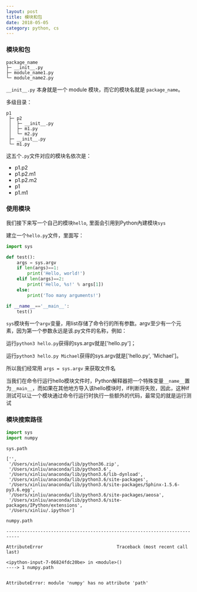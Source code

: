 ```yaml
---
layout: post
title: 模块和包
date: 2018-05-05
category: python, cs
---
```



### 模块和包

    package_name
    ├─ __init__.py
    ├─ module_name1.py
    └─ module_name2.py

`__init__.py` 本身就是一个 module 模块，而它的模块名就是 `package_name`。

多级目录：

    p1
     ├─ p2
     │  ├─ __init__.py
     │  ├─ m1.py
     │  └─ m2.py
     ├─ __init__.py
     └─ m1.py

这五个`.py`文件对应的模块名依次是：

* p1.p2
* p1.p2.m1
* p1.p2.m2
* p1
* p1.m1

### 使用模块

我们接下来写一个自己的模块`hello`, 里面会引用到Python內建模块`sys`

建立一个`hello.py`文件，里面写：


```python
import sys

def test():
    args = sys.argv
    if len(args)==1:
        print('Hello, world!')
    elif len(args)==2:
        print('Hello, %s!' % args[1])
    else:
        print('Too many arguments!')

if __name__=='__main__':
    test()
```

`sys`模块有一个`argv`变量，用list存储了命令行的所有参数。argv至少有一个元素，因为第一个参数永远是该.py文件的名称，例如：

运行`python3 hello.py`获得的sys.argv就是['hello.py']；

运行`python3 hello.py Michael`获得的sys.argv就是['hello.py', 'Michael']。

所以我们经常用 `args = sys.argv` 来获取文件名

当我们在命令行运行hello模块文件时，Python解释器把一个特殊变量`__name__`置为`__main__`，而如果在其他地方导入该hello模块时，if判断将失败，因此，这种if测试可以让一个模块通过命令行运行时执行一些额外的代码，最常见的就是运行测试

### 模块搜索路径


```python
import sys
import numpy
```


```python
sys.path
```




    ['',
     '/Users/xinliu/anaconda/lib/python36.zip',
     '/Users/xinliu/anaconda/lib/python3.6',
     '/Users/xinliu/anaconda/lib/python3.6/lib-dynload',
     '/Users/xinliu/anaconda/lib/python3.6/site-packages',
     '/Users/xinliu/anaconda/lib/python3.6/site-packages/Sphinx-1.5.6-py3.6.egg',
     '/Users/xinliu/anaconda/lib/python3.6/site-packages/aeosa',
     '/Users/xinliu/anaconda/lib/python3.6/site-packages/IPython/extensions',
     '/Users/xinliu/.ipython']




```python
numpy.path
```


    ---------------------------------------------------------------------------

    AttributeError                            Traceback (most recent call last)

    <ipython-input-7-06824fdc20be> in <module>()
    ----> 1 numpy.path
    

    AttributeError: module 'numpy' has no attribute 'path'



